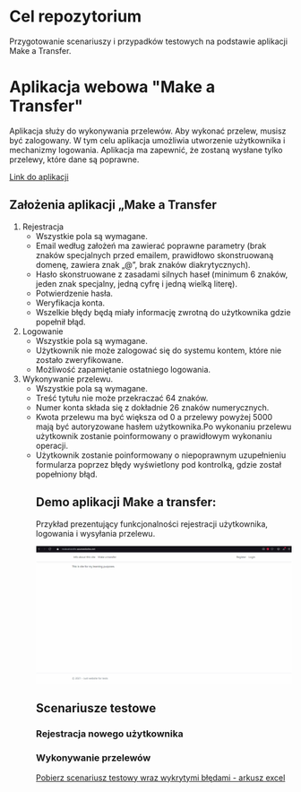 # Cel repozytorium

Przygotowanie scenariuszy i przypadków testowych na podstawie aplikacji Make a Transfer. 

# Aplikacja webowa "Make a Transfer" 

Aplikacja służy do wykonywania przelewów. Aby wykonać przelew, musisz być zalogowany. 
W tym celu aplikacja umożliwia utworzenie użytkownika i mechanizmy logowania.
Aplikacja ma zapewnić, że zostaną wysłane tylko przelewy, które dane są poprawne.

<a href="https://makeatransfer.azurewebsites.net/">Link do aplikacji</a>

## Założenia aplikacji „Make a Transfer 
<ol>
  <li>Rejestracja
    <ul>
      <li>Wszystkie pola są wymagane.</li>
      <li>Email według założeń ma zawierać poprawne parametry (brak znaków specjalnych przed emailem, prawidłowo skonstruowaną domenę, zawiera znak „@”, brak znaków diakrytycznych).</li>
        <li>Hasło skonstruowane z zasadami silnych haseł (minimum 6 znaków, jeden znak specjalny, jedną cyfrę i jedną wielką literę).</li>
        <li>Potwierdzenie hasła.</li>
        <li>Weryfikacja konta.</li>
        <li>Wszelkie błędy będą miały informację zwrotną do użytkownika gdzie popełnił błąd.</li>
   </ul>
  </li>
  <li>Logowanie
    <ul>
     <li>Wszystkie pola są wymagane.</li>
     <li>Użytkownik nie może zalogować się do systemu kontem, które nie zostało zweryfikowane.</li>
     <li>Możliwość zapamiętanie ostatniego logowania.</li>
    </ul>
  </li>
  <li>Wykonywanie przelewu.
    <ul>
      <li>Wszystkie pola są wymagane.</li>
      <li>Treść tytułu nie może przekraczać 64 znaków.</li>
      <li>Numer konta składa się z dokładnie 26 znaków numerycznych.</li>
      <li>Kwota przelewu ma być większa od 0 a przelewy powyżej 5000 mają być autoryzowane hasłem użytkownika.Po wykonaniu przelewu użytkownik zostanie poinformowany o prawidłowym   wykonaniu operacji.</li>
      <li>Użytkownik zostanie poinformowany o niepoprawnym uzupełnieniu formularza poprzez błędy wyświetlony pod kontrolką, gdzie został popełniony błąd.</li>
    </ul>
  </li>
<ol>


## Demo aplikacji Make a transfer:
Przykład prezentujący funkcjonalności rejestracji użytkownika, logowania i wysyłania przelewu.

![](docs/app_demo.gif)

## Scenariusze testowe

### Rejestracja nowego użytkownika

### Wykonywanie przelewów 
<a href="docs/test scenarios/make_transfer.xlsx" download="docs/test scenarios/make_transfer.xlsx">Pobierz scenariusz testowy wraz wykrytymi błędami - arkusz excel</a>

